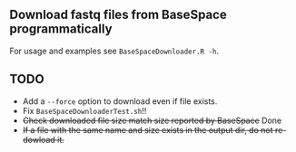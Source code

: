 ## Download fastq files from BaseSpace programmatically

For usage and examples see `BaseSpaceDownloader.R -h`.

## TODO

* Add a `--force` option to download even if file exists.
* Fix `BaseSpaceDownloaderTest.sh`!!
* ~~Check downloaded file size match size reported by BaseSpace~~ Done
* ~~If a file with the same name and size exists in the output dir, do not re-dowload it.~~ 
